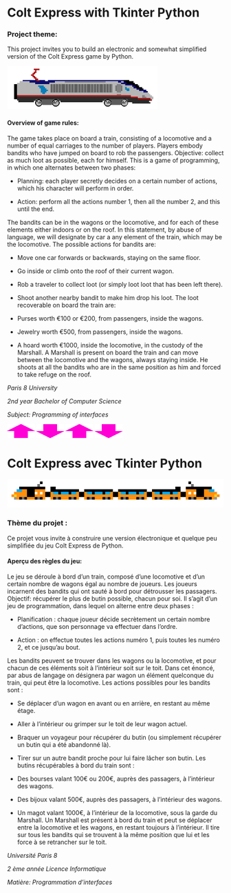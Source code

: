 
# Colt Express with Tkinter Python


### Project theme:
This project invites you to build an electronic and somewhat simplified version of the Colt Express game by Python.

![train head image](./assets/Images/train_head.png)

#### Overview of game rules:

The game takes place on board a train, consisting of a locomotive and a number of equal carriages
to the number of players. Players embody bandits who have jumped on board to rob the
passengers. Objective: collect as much loot as possible, each for himself. This is a game of
programming, in which one alternates between two phases:

- Planning: each player secretly decides on a certain number of actions, which his
character will perform in order.

- Action: perform all the actions number 1, then all the number 2, and this until the
end.


The bandits can be in the wagons or the locomotive, and for each of these elements
either indoors or on the roof. In this statement, by abuse of language, we will designate by car a
any element of the train, which may be the locomotive. The possible actions for bandits are:

- Move one car forwards or backwards, staying on the same floor.

- Go inside or climb onto the roof of their current wagon.

- Rob a traveler to collect loot (or simply loot loot that has been
left there).

- Shoot another nearby bandit to make him drop his loot.
The loot recoverable on board the train are:

- Purses worth €100 or €200, from passengers, inside the wagons.

- Jewelry worth €500, from passengers, inside the wagons.

- A hoard worth €1000, inside the locomotive, in the custody of the Marshall.
A Marshall is present on board the train and can move between the locomotive and the wagons,
always staying inside. He shoots at all the bandits who are in the same position as him and
forced to take refuge on the roof.




_Paris 8 University_

_2nd year Bachelor of Computer Science_

_Subject: Programming of interfaces_



![arrow up](./assets/Images/arrow_up.png) ![arrow down](./assets/Images/arrow_down.png) ![arrow up](./assets/Images/arrow_up.png) ![arrow down](./assets/Images/arrow_down.png)


# Colt Express avec Tkinter Python

![train pixel test](./assets/Images/train_pixel_test.png)

### Thème du projet :
Ce projet vous invite à construire une version électronique et quelque peu simplifiée du jeu Colt Express de Python.


#### Aperçu des règles du jeu:
Le jeu se déroule à bord d’un train, composé d’une locomotive et d’un certain nombre de wagons égal
au nombre de joueurs. Les joueurs incarnent des bandits qui ont sauté à bord pour détrousser les
passagers. Objectif: récupérer le plus de butin possible, chacun pour soi. Il s’agit d’un jeu de
programmation, dans lequel on alterne entre deux phases :

- Planification : chaque joueur décide secrètement un certain nombre d’actions, que son
personnage va effectuer dans l’ordre.

- Action : on effectue toutes les actions numéro 1, puis toutes les numéro 2, et ce jusqu’au
bout.


Les bandits peuvent se trouver dans les wagons ou la locomotive, et pour chacun de ces éléments
soit à l’intérieur soit sur le toit. Dans cet énoncé, par abus de langage on désignera par wagon un
élément quelconque du train, qui peut être la locomotive. Les actions possibles pour les bandits sont :

- Se déplacer d’un wagon en avant ou en arrière, en restant au même étage.

- Aller à l’intérieur ou grimper sur le toit de leur wagon actuel.

- Braquer un voyageur pour récupérer du butin (ou simplement récupérer un butin qui a été
abandonné là).

- Tirer sur un autre bandit proche pour lui faire lâcher son butin.
Les butins récupérables à bord du train sont :

- Des bourses valant 100€ ou 200€, auprès des passagers, à l’intérieur des wagons.

- Des bijoux valant 500€, auprès des passagers, à l’intérieur des wagons.

- Un magot valant 1000€, à l’intérieur de la locomotive, sous la garde du Marshall.
Un Marshall est présent à bord du train et peut se déplacer entre la locomotive et les wagons, en
restant toujours à l’intérieur. Il tire sur tous les bandits qui se trouvent à la même position que lui et les
force à se retrancher sur le toit.



_Université Paris 8_

_2 ème année Licence Informatique_

_Matière: Programmation d’interfaces_

